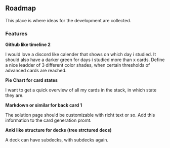 ## Roadmap

This place is where ideas for the development are collected.

### Features

**Github like timeline 2**

I would love a discord like calender that shows on which day i studied. It should also have a darker green for days i studied more than x cards. Define a nice leadder of 3 different color shades, when certain thresholds of advanced cards are reached.

**Pie Chart for card states**

I want to get a quick overview of all my cards in the stack, in which state they are.

**Markdown or similar for back card 1**

The solution page should be customizable with richt text or so. Add this information to the card generation promt.

**Anki like structure for decks (tree strctured decs)**

A deck can have subdecks, with subdecks again.